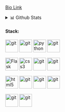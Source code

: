 

[Bio Link](https://zorawarpurohit.com)
 <details>
<summary>📊 Github Stats</summary>

<p align="center"> <img src="https://github-readme-stats.vercel.app/api?username=engagepy&show_icons=true&theme=tokyonight" alt="Zorawar Purohit | Stats" />

</details>
 

#### Stack:
<p align="left">
<img src="https://www.vectorlogo.zone/logos/amazon_aws/amazon_aws-icon.svg" alt="git" width="40" height="40"/>
<img src="https://www.vectorlogo.zone/logos/postgresql/postgresql-icon.svg" alt="git" width="40" height="40"/> 
<img src="https://cdn3.iconfinder.com/data/icons/logos-and-brands-adobe/512/267_Python-512.png" alt="python" width="40" height="40"/> 
<img src="https://www.vectorlogo.zone/logos/djangoproject/djangoproject-icon.svg" alt="git" width="40" height="40"/>
</p>

<p align="left">
<img src="https://img.icons8.com/nolan/128/flask.png" alt="Flask" width="40" height="40"/> 
<img src="https://upload.wikimedia.org/wikipedia/commons/thumb/d/d5/CSS3_logo_and_wordmark.svg/1200px-CSS3_logo_and_wordmark.svg.png" alt="css3" height="40"/> 
<img src="https://www.vectorlogo.zone/logos/git-scm/git-scm-icon.svg" alt="git" width="40" height="40"/>
<img src="https://www.vectorlogo.zone/logos/github/github-icon.svg" alt="git" width="40" height="40"/>

<p align="left"> 
<img src="https://upload.wikimedia.org/wikipedia/commons/thumb/6/61/HTML5_logo_and_wordmark.svg/512px-HTML5_logo_and_wordmark.svg.png" alt="html5" height="40"/> 
<img src="https://www.vectorlogo.zone/logos/shopify/shopify-icon.svg" alt="git" width="40" height="40"/>
<img src="https://www.vectorlogo.zone/logos/replit/replit-icon.svg" alt="git" width="40" height="40"/> 
<img src="https://www.vectorlogo.zone/logos/wordpress/wordpress-tile.svg" alt="git" width="40" height="40"/>
</p> 

<p align="left">
<img src="https://www.vectorlogo.zone/logos/opencv/opencv-icon.svg" alt="git" width="40" height="40"/>
<img src="https://www.vectorlogo.zone/logos/tensorflow/tensorflow-icon.svg" alt="git" width="40" height="40"/>
</p>
